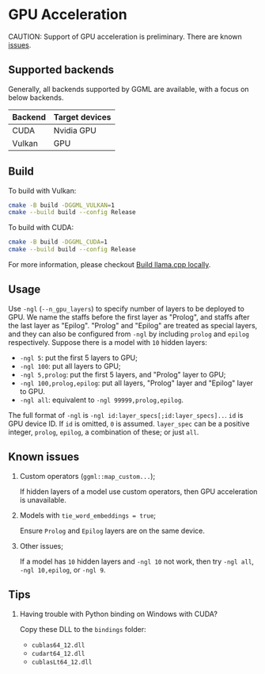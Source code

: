 # GPU Acceleration

CAUTION: Support of GPU acceleration is preliminary. There are known [issues](#known-issues).

## Supported backends

Generally, all backends supported by GGML are available, with a focus on
below backends.

| Backend   | Target devices    |
| ---       | ---               |
| CUDA      | Nvidia GPU        |
| Vulkan    | GPU               |

## Build

To build with Vulkan:

```sh
cmake -B build -DGGML_VULKAN=1
cmake --build build --config Release
```

To build with CUDA:

```sh
cmake -B build -DGGML_CUDA=1
cmake --build build --config Release
```

For more information, please checkout [Build llama.cpp locally](https://github.com/ggerganov/llama.cpp/blob/master/docs/build.md).

## Usage

Use `-ngl` (`--n_gpu_layers`) to specify number of layers to be deployed to GPU. We name the staffs before the first layer as "Prolog", and
staffs after the last layer as "Epilog". "Prolog" and "Epilog" are treated as special layers, and they can also be configured from `-ngl`
by including `prolog` and `epilog` respectively.
Suppose there is a model with `10` hidden layers:

* `-ngl 5`: put the first 5 layers to GPU;
* `-ngl 100`: put all layers to GPU;
* `-ngl 5,prolog`: put the first 5 layers, and "Prolog" layer to GPU;
* `-ngl 100,prolog,epilog`: put all layers, "Prolog" layer and "Epilog" layer to GPU.
* `-ngl all`: equivalent to `-ngl 99999,prolog,epilog`.

The full format of `-ngl` is `-ngl id:layer_specs[;id:layer_specs]..`. `id` is GPU device ID. If `id` is omitted, `0` is assumed.
`layer_spec` can be a positive integer, `prolog`, `epilog`, a combination of these; or just `all`.

## Known issues

1. Custom operators (`ggml::map_custom...`);

    If hidden layers of a model use custom operators, then GPU acceleration is unavailable.

1. Models with `tie_word_embeddings = true`;

    Ensure `Prolog` and `Epilog` layers are on the same device.

1. Other issues;

    If a model has `10` hidden layers and `-ngl 10` not work, then try `-ngl all`, `-ngl 10,epilog`, or `-ngl 9`.

## Tips

1. Having trouble with Python binding on Windows with CUDA?

    Copy these DLL to the `bindings` folder:

    * `cublas64_12.dll`
    * `cudart64_12.dll`
    * `cublasLt64_12.dll`